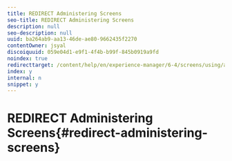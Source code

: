 ```yaml
---
title: REDIRECT Administering Screens
seo-title: REDIRECT Administering Screens
description: null
seo-description: null
uuid: ba264ab9-aa13-46de-ae80-9662435f2270
contentOwner: jsyal
discoiquuid: 059e04d1-e9f1-4f4b-b99f-845b0919a9fd
noindex: true
redirecttarget: /content/help/en/experience-manager/6-4/screens/using/administering-screens
index: y
internal: n
snippet: y
---
```


# REDIRECT Administering Screens{#redirect-administering-screens}

